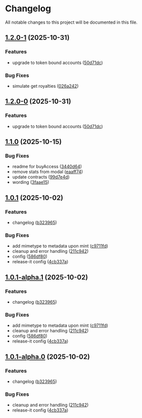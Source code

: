 # Changelog

All notable changes to this project will be documented in this file.


## [1.2.0-1](https://github.com/campaign-layer/origin-sdk/compare/v1.1.0...v1.2.0-1) (2025-10-31)

### Features

* upgrade to token bound accounts ([50d71dc](https://github.com/campaign-layer/origin-sdk/commit/50d71dc81d7cba90c01e05b45d819cf32ddf9d98))

### Bug Fixes

* simulate get royalties ([026a242](https://github.com/campaign-layer/origin-sdk/commit/026a24245b7a52ef7c6890dfe97488066c3396f1))

## [1.2.0-0](https://github.com/campaign-layer/origin-sdk/compare/v1.1.0...v1.2.0-0) (2025-10-31)

### Features

* upgrade to token bound accounts ([50d71dc](https://github.com/campaign-layer/origin-sdk/commit/50d71dc81d7cba90c01e05b45d819cf32ddf9d98))

## [1.1.0](https://github.com/campaign-layer/origin-sdk/compare/v1.0.1...v1.1.0) (2025-10-15)

### Bug Fixes

* readme for buyAccess ([3440d64](https://github.com/campaign-layer/origin-sdk/commit/3440d645ea850ed9c7e6d93a8adfcdbdeab0f4c5))
* remove stats from modal ([eaaff74](https://github.com/campaign-layer/origin-sdk/commit/eaaff74350a07717de5f77c4bed696fb40d58a91))
* update contracts ([99d7e4d](https://github.com/campaign-layer/origin-sdk/commit/99d7e4d223ddac56476d34be099ce99d67361436))
* wording ([3faae15](https://github.com/campaign-layer/origin-sdk/commit/3faae15e651ca13cfdc7e4b484623a36347f81f5))

## [1.0.1](https://github.com/campaign-layer/origin-sdk/compare/v1.0.0...v1.0.1) (2025-10-02)

### Features

* changelog ([b323965](https://github.com/campaign-layer/origin-sdk/commit/b323965285803a748d66c94ba41a2a79b2f16e83))

### Bug Fixes

* add mimetype to metadata upon mint ([c9711fd](https://github.com/campaign-layer/origin-sdk/commit/c9711fd040febecbe58c023c2c44ac60a0be73a0))
* cleanup and error handling ([211c942](https://github.com/campaign-layer/origin-sdk/commit/211c94220cbbf513e3c0b385c039cc64091b4ec6))
* config ([586df80](https://github.com/campaign-layer/origin-sdk/commit/586df80b83bafb327a2f51130cf0b086f7c28d99))
* release-it config ([4cb337a](https://github.com/campaign-layer/origin-sdk/commit/4cb337a599fc6aa5a2317337ed469991a56d89e7))

## [1.0.1-alpha.1](https://github.com/campaign-layer/origin-sdk/compare/v1.0.0...v1.0.1-alpha.1) (2025-10-02)

### Features

* changelog ([b323965](https://github.com/campaign-layer/origin-sdk/commit/b323965285803a748d66c94ba41a2a79b2f16e83))

### Bug Fixes

* add mimetype to metadata upon mint ([c9711fd](https://github.com/campaign-layer/origin-sdk/commit/c9711fd040febecbe58c023c2c44ac60a0be73a0))
* cleanup and error handling ([211c942](https://github.com/campaign-layer/origin-sdk/commit/211c94220cbbf513e3c0b385c039cc64091b4ec6))
* config ([586df80](https://github.com/campaign-layer/origin-sdk/commit/586df80b83bafb327a2f51130cf0b086f7c28d99))
* release-it config ([4cb337a](https://github.com/campaign-layer/origin-sdk/commit/4cb337a599fc6aa5a2317337ed469991a56d89e7))

## [1.0.1-alpha.0](https://github.com/campaign-layer/origin-sdk/compare/v1.0.0...v1.0.1-alpha.0) (2025-10-02)

### Features

* changelog ([b323965](https://github.com/campaign-layer/origin-sdk/commit/b323965285803a748d66c94ba41a2a79b2f16e83))

### Bug Fixes

* cleanup and error handling ([211c942](https://github.com/campaign-layer/origin-sdk/commit/211c94220cbbf513e3c0b385c039cc64091b4ec6))
* release-it config ([4cb337a](https://github.com/campaign-layer/origin-sdk/commit/4cb337a599fc6aa5a2317337ed469991a56d89e7))
